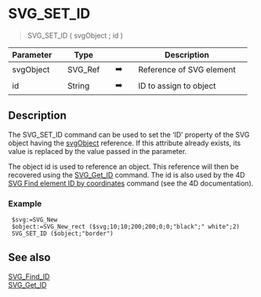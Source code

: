 <!-- SVG_SET_ID ( object ; id )
 -> object (Text)
 -> id (Text)-->
# SVG_SET_ID

> SVG_SET_ID ( svgObject ; id )

| Parameter |     | Type |     |     |     | Description |     |
| --- | --- | --- | --- | --- | --- | --- | --- |
| svgObject |     | SVG_Ref |     | ➡️ |     | Reference of SVG element |     |
| id  |     | String |     | ➡️ |     | ID to assign to object |     |

## Description

The SVG_SET_ID command can be used to set the ‘ID’ property of the SVG object having the [svgObject](# "Reference of SVG element") reference. If this attribute already exists, its value is replaced by the value passed in the parameter.

The object id is used to reference an object. This reference will then be recovered using the [SVG_Get_ID](SVG_Get_ID.md)  command. The id is also used by the 4D [SVG Find element ID by coordinates](SVG-Find-element-ID-by-coordinates.301-6102954.en.html "SVG Find element ID by coordinates") command (see the 4D documentation).

### Example  

```4d
 $svg:=SVG_New   
 $object:=SVG_New_rect ($svg;10;10;200;200;0;0;"black";" white";2)  
 SVG_SET_ID ($object;"border")
```

## See also

[SVG_Find_ID](SVG_Find_ID.md)  
[SVG_Get_ID](SVG_Get_ID.md)
